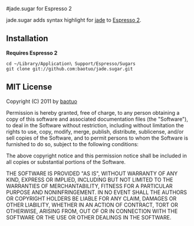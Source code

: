 #jade.sugar for Espresso 2

jade.sugar adds syntax highlight for [jade](http://jade-lang.com/) to [Espresso 2](http://macrabbit.com/espresso/).

## Installation

**Requires Espresso 2**

    cd ~/Library/Application\ Support/Espresso/Sugars
    git clone git://github.com:baotuo/jade.sugar.git

## MIT License
Copyright (C) 2011 by [baotuo](https://github.com/baotuo)

Permission is hereby granted, free of charge, to any person obtaining a copy
of this software and associated documentation files (the "Software"), to deal
in the Software without restriction, including without limitation the rights
to use, copy, modify, merge, publish, distribute, sublicense, and/or sell
copies of the Software, and to permit persons to whom the Software is
furnished to do so, subject to the following conditions:

The above copyright notice and this permission notice shall be included in
all copies or substantial portions of the Software.

THE SOFTWARE IS PROVIDED "AS IS", WITHOUT WARRANTY OF ANY KIND, EXPRESS OR
IMPLIED, INCLUDING BUT NOT LIMITED TO THE WARRANTIES OF MERCHANTABILITY,
FITNESS FOR A PARTICULAR PURPOSE AND NONINFRINGEMENT. IN NO EVENT SHALL THE
AUTHORS OR COPYRIGHT HOLDERS BE LIABLE FOR ANY CLAIM, DAMAGES OR OTHER
LIABILITY, WHETHER IN AN ACTION OF CONTRACT, TORT OR OTHERWISE, ARISING FROM,
OUT OF OR IN CONNECTION WITH THE SOFTWARE OR THE USE OR OTHER DEALINGS IN
THE SOFTWARE.